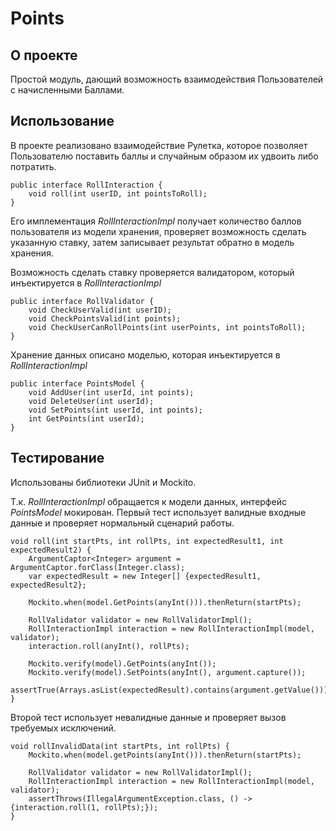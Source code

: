 # Points
## О проекте
Простой модуль, дающий возможность взаимодействия Пользователей с начисленными Баллами.

## Использование 
В проекте реализовано взаимодействие Рулетка, которое позволяет Пользователю поставить баллы и случайным образом их удвоить либо потратить.
```
public interface RollInteraction {
    void roll(int userID, int pointsToRoll);
}
```
Его имплементация *RollInteractionImpl* получает количество баллов пользователя из модели хранения, проверяет возможность сделать указанную ставку, затем записывает результат обратно в модель хранения.

Возможность сделать ставку проверяется валидатором, который инъектируется в *RollInteractionImpl*
```
public interface RollValidator {
    void CheckUserValid(int userID);
    void CheckPointsValid(int points);
    void CheckUserCanRollPoints(int userPoints, int pointsToRoll);
}
```
Хранение данных описано моделью, которая инъектируется в *RollInteractionImpl*
```
public interface PointsModel {
    void AddUser(int userId, int points);
    void DeleteUser(int userId);
    void SetPoints(int userId, int points);
    int GetPoints(int userId);
}
```
## Тестирование
Использованы библиотеки JUnit и Mockito. 

Т.к. *RollInteractionImpl* обращается к модели данных, интерфейс *PointsModel* мокирован. 
Первый тест использует валидные входные данные и проверяет нормальный сценарий работы.
```
void roll(int startPts, int rollPts, int expectedResult1, int expectedResult2) {
    ArgumentCaptor<Integer> argument = ArgumentCaptor.forClass(Integer.class);
    var expectedResult = new Integer[] {expectedResult1, expectedResult2};

    Mockito.when(model.GetPoints(anyInt())).thenReturn(startPts);

    RollValidator validator = new RollValidatorImpl();
    RollInteractionImpl interaction = new RollInteractionImpl(model, validator);
    interaction.roll(anyInt(), rollPts);

    Mockito.verify(model).GetPoints(anyInt());
    Mockito.verify(model).SetPoints(anyInt(), argument.capture());
    assertTrue(Arrays.asList(expectedResult).contains(argument.getValue()));
}    
```
Второй тест использует невалидные данные и проверяет вызов требуемых исключений.
```
void rollInvalidData(int startPts, int rollPts) {
    Mockito.when(model.getPoints(anyInt())).thenReturn(startPts);

    RollValidator validator = new RollValidatorImpl();
    RollInteractionImpl interaction = new RollInteractionImpl(model, validator);
    assertThrows(IllegalArgumentException.class, () -> {interaction.roll(1, rollPts);});
}
```
